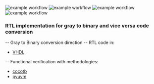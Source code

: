 ![example workflow](https://github.com/npatsiatzis/gray_bin_conv/actions/workflows/regression.yml/badge.svg)
![example workflow](https://github.com/npatsiatzis/gray_bin_conv/actions/workflows/coverage.yml/badge.svg)
![example workflow](https://github.com/npatsiatzis/gray_bin_conv/actions/workflows/regression_pyuvm_gray_2_bin.yml/badge.svg)
![example workflow](https://github.com/npatsiatzis/gray_bin_conv/actions/workflows/coverage_pyuvm_gray_2_bin.yml/badge.svg)

### RTL implementation for gray to binary and vice versa code conversion


-- Gray to Binary conversion direction
-- RTL code in:
- [VHDL](https://github.com/npatsiatzis/gray_bin_conv/tree/main/gray_2_bin/rtl/VHDL)

-- Functional verification with methodologies:
- [cocotb](https://github.com/npatsiatzis/gray_bin_conv/tree/main/gray_2_bin/cocotb_sim)
- [pyuvm](https://github.com/npatsiatzis/gray_bin_conv/tree/main/gray_2_bin/pyuvm_sim)




